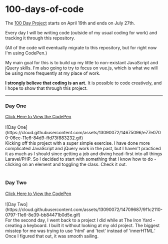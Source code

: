 # 100-days-of-code
The <a href="https://twitter.com/elleluna/status/722483522213023744">100 Day Project</a> starts on April 19th and ends on July 27th.

Every day I will be writing code (outside of my usual coding for work) and tracking it through this repository.

(All of the code will eventually migrate to this repository, but for right now I'm using CodePen.)

My main goal for this is to build up my little to non-existant JavaScript and jQuery skills. 
I'm also going to try to focus on vue.js, which is what we will be using more frequently at my place of work.

<b>I strongly believe that coding is an art.</b> It is possible to code creatively, and I hope to show that through this project.

<hr>

<h3>Day One</h3>
<a href="https://codepen.io/jacklynlee31/pen/ONExBa">Click Here to View the CodePen</a><br><br>
![Day One](https://cloud.githubusercontent.com/assets/13090072/14675096/e77e0700-06cc-11e6-84d9-ffd73f883232.gif)<br>
Kicking off this project with a super simple exercise. I have done more complicated JavaScript and jQuery work in the past, but I haven't practiced it as much as I should since getting a job and diving head-first into all things Laravel/PHP. So I decided to start with something that I know how to do - clicking on an element and toggling the class. Check it out.
<br><br>
<h3>Day Two</h3>
<a href="http://codepen.io/jacklynlee31/pen/eZKLYM">Click Here to View the CodePen</a><br><br>
![Day Two](https://cloud.githubusercontent.com/assets/13090072/14709687/9f1c2110-0797-11e6-8e39-bb84471b0d5e.gif)<br>
For the second day, I went back to a project I did while at The Iron Yard - creating a keyboard. I built it without looking at my old project. The biggest misstep for me was trying to use 'html' and 'text' instead of 'innerHTML.' Once I figured that out, it was smooth sailing.
